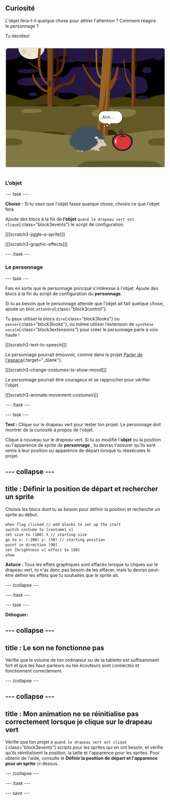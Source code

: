 ## Curiosité

<div style="display: flex; flex-wrap: wrap">
<div style="flex-basis: 200px; flex-grow: 1; margin-right: 15px;">
L'objet fera-t-il quelque chose pour attirer l'attention ? Comment réagira le personnage ?

Tu décides!
</div>
<div>

![Le projet « BOO! » montrant le personnage curieux.](images/boo.png)

</div>
</div>

### L’objet

--- task ---

**Choisir :** Si tu veux que l'objet fasse quelque chose, choisis ce que l'objet fera.

Ajoute des blocs à la fin de **l’objet** `quand le drapeau vert est cliqué`{:class="block3events”} le script de configuration.

[[[scratch3-jiggle-a-sprite]]]

[[[scratch3-graphic-effects]]]

--- /task ---

### Le personnage

--- task ---

Fais en sorte que le personnage principal s'intéresse à l'objet. Ajoute des blocs à la fin du script de configuration du **personnage**.

Si tu as besoin que le personnage attende que l'objet ait fait quelque chose, ajoute un bloc `attendre`{:class="block3control"}.

Tu peux utiliser le blocs `dire`{:class="block3looks"} ou `penser`{:class="block3looks"}, ou même utiliser l’extension de `synthèse vocale`{:class="block3extensions"} pour créer le personnage parle à voix haute !

[[[scratch3-text-to-speech]]]

Le personnage pourrait émouvoir, comme dans le projet [Parler de l'espace](https://projects.raspberrypi.org/en/projects/space-talk){:target="_blank"}.

[[[scratch3-change-costumes-to-show-mood]]]

Le personnage pourrait être courageux et se rapprocher pour vérifier l'objet.

[[[scratch3-animate-movement-costumes]]]

--- /task ---

--- task ---

**Test :** Clique sur le drapeau vert pour tester ton projet. Le personnage doit montrer de la curiosité à propos de l'objet.

Clique à nouveau sur le drapeau vert. Si tu as modifié l'**objet** ou la position ou l'apparence de sprite de **personnage** , tu devras t'assurer qu'ils sont remis à leur position ou apparence de départ lorsque tu réexécutes le projet.

--- collapse ---
---
title : Définir la position de départ et rechercher un sprite
---

Choisis les blocs dont tu as besoin pour définir la position et recherche un sprite au début.

```blocks3
when flag clicked // add blocks to set up the start 
switch costume to [costume1 v]
set size to (100) % // starting size
go to x: (-200) y: (50) // starting position
point in direction [90]
set [brightness v] effect to [80]
show
```

**Astuce :** Tous les effets graphiques sont effacés lorsque tu cliques sur le drapeau vert, tu n'as donc pas besoin de les effacer, mais tu devras peut-être définir les effets que tu souhaites que le sprite ait.

--- /collapse ---

--- /task ---

--- task ---

**Déboguer:**

--- collapse ---
---
title : Le son ne fonctionne pas
---

Vérifie que le volume de ton ordinateur ou de ta tablette est suffisamment fort et que tes haut-parleurs ou tes écouteurs sont connectés et fonctionnent correctement.

--- /collapse ---

--- collapse ---
---
title : Mon animation ne se réinitialise pas correctement lorsque je clique sur le drapeau vert
---

Vérifie que ton projet a `quand le drapeau vert est cliqué `{:class="block3events"} scripts pour les sprites qui en ont besoin, et vérifie qu'ils réinitialisent la position, la taille et l'apparence pour les sprites. Pour obtenir de l'aide, consulte le **Définir la position de départ et l'apparence pour un sprite** ci-dessus.

--- /collapse ---

--- /task ---

--- save ---
